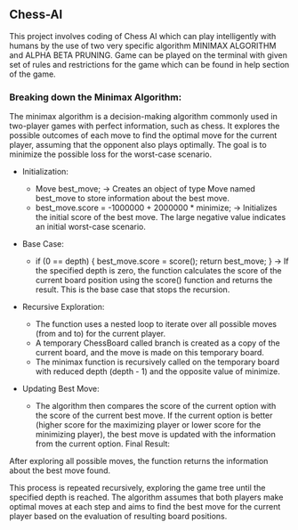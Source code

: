 ## Chess-AI

This project involves coding of Chess AI which can play intelligently with humans by the use of two very specific algorithm MINIMAX ALGORITHM and ALPHA BETA PRUNING.
Game can be played on the terminal with given set of rules and restrictions for the game which can be found in help section of the game.

### Breaking down the Minimax Algorithm:

The minimax algorithm is a decision-making algorithm commonly used in two-player games with perfect information, such as chess. It explores the possible outcomes of each move to find the optimal move for the current player, assuming that the opponent also plays optimally. The goal is to minimize the possible loss for the worst-case scenario.

- Initialization:
    - Move best_move; -> Creates an object of type Move named best_move to store information about the best move.
    - best_move.score = -1000000 + 2000000 * minimize; -> Initializes the initial score of the best move. The large negative value indicates an initial worst-case scenario.

- Base Case:
    - if (0 == depth) { best_move.score = score(); return best_move; } -> If the specified depth is zero, the function calculates the score of the current board position using the score() function and             returns the result. This is the base case that stops the recursion.

- Recursive Exploration:
    - The function uses a nested loop to iterate over all possible moves (from and to) for the current player.
    - A temporary ChessBoard called branch is created as a copy of the current board, and the move is made on this temporary board.
    - The minimax function is recursively called on the temporary board with reduced depth (depth - 1) and the opposite value of minimize.

- Updating Best Move:
    - The algorithm then compares the score of the current option with the score of the current best move. If the current option is better (higher score for the maximizing player or lower score for the minimizing player), the best move is updated with the information from the current option.
Final Result:

After exploring all possible moves, the function returns the information about the best move found.

This process is repeated recursively, exploring the game tree until the specified depth is reached. The algorithm assumes that both players make optimal moves at each step and aims to find the best move for the current player based on the evaluation of resulting board positions.
